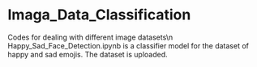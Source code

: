 # Imaga_Data_Classification
Codes for dealing with different image datasets\n
Happy_Sad_Face_Detection.ipynb is a classifier model for the dataset of happy and sad emojis. The dataset is uploaded.  
